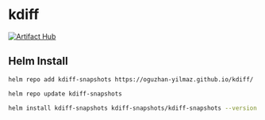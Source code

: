 # kdiff

[![Artifact Hub](https://img.shields.io/endpoint?url=https://artifacthub.io/badge/repository/kdiff-snapshots)](https://artifacthub.io/packages/search?repo=kdiff-snapshots)



## Helm Install

```bash
helm repo add kdiff-snapshots https://oguzhan-yilmaz.github.io/kdiff/

helm repo update kdiff-snapshots

helm install kdiff-snapshots kdiff-snapshots/kdiff-snapshots --version 0.0.5
```